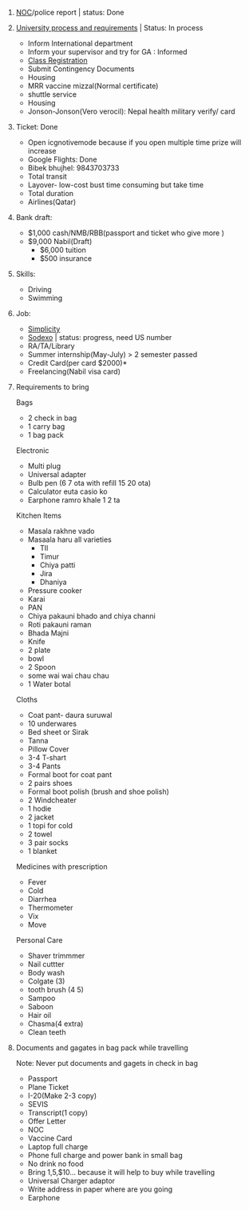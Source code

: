 1. [NOC](https://noc.moest.gov.np/profile)/police report | status: Done
2. [University process and requirements](https://www.usd.edu/Admissions-and-Aid/International-Admissions/International-Graduate-Student-Checklist) | Status: In process
    * Inform International department
    * Inform your supervisor and try for GA : Informed
    * [Class Registration](https://my.usd.edu/uPortal/f/welcome/normal/render.uP)
    * Submit Contingency Documents
    * Housing
    * MRR vaccine mizzal(Normal certificate)
    * shuttle service
    * Housing
    * Jonson-Jonson(Vero verocil): Nepal health military verify/ card
3. Ticket: Done
    * Open icgnotivemode because if you open multiple time prize will increase
    * Google Flights: Done
    * Bibek bhujhel: 9843703733
    * Total transit
    * Layover- low-cost bust time consuming but take time
    * Total duration
    * Airlines(Qatar)
4. Bank draft: 
    * $1,000 cash/NMB/RBB(passport and ticket who give more )
    * $9,000 Nabil(Draft)
       * $6,000 tuition
       * $500 insurance
5. Skills:
    * Driving
    * Swimming

   
6. Job:
    * [Simplicity](https://www.symplicity.com/?fbclid=IwAR2kD8iglqa3rhMBSsuIsW0gb6DzPBofka8D8nXGNNqnPOOhGmUhWtXXEIM)
    * [Sodexo](https://login.icims.com/u/login/identifier?state=hqFo2SA2bWJhNDRhUHlJTXNxRTEybG4yUklsZlhWZ1Z6OFBHNqFur3VuaXZlcnNhbC1sb2dpbqN0aWTZIDctc1ZVaEZ4MzRsQmUtTkg0bW1oTFVsbG9NWHFwdlByo2NpZNkgS0pBOTVEeEhPUE5PNTZVYU5SZFJZNTdwem42Q01IY22lb3JnaWS0b3JnX3lwSERZQVdBU01vR200b0enb3JnbmFtZaZzb2RleG8) | status: progress, need US number
    * RA/TA/Library
    * Summer internship(May-July) > 2 semester passed
    * Credit Card(per card $2000)*
    * Freelancing(Nabil visa card)
7. Requirements to bring
   
   Bags
   
    * 2 check in bag
    * 1 carry bag
    * 1 bag pack
    
   Electronic 
   
    * Multi plug 
    * Universal adapter 
    * Bulb pen (6 7 ota with refill 15 20 ota)
    * Calculator euta casio ko
    * Earphone ramro khale 1 2 ta
    
    Kitchen Items
    
    * Masala rakhne vado
    * Masaala haru all varieties 
        * TIl
        * Timur
        * Chiya patti
        * Jira 
        * Dhaniya
    * Pressure cooker
    * Karai
    * PAN
    * Chiya pakauni bhado and chiya channi
    * Roti pakauni raman
    * Bhada Majni
    * Knife
    * 2 plate
    * bowl
    * 2 Spoon
    * some wai wai chau chau
    *  1 Water botal
    
    Cloths
    
    * Coat pant- daura suruwal
    * 10 underwares
    * Bed sheet or Sirak
    * Tanna
    * Pillow Cover
    * 3-4 T-shart
    * 3-4 Pants
    * Formal boot for coat pant
    * 2 pairs shoes
    * Formal boot polish (brush and  shoe polish)
    * 2 Windcheater 
    * 1 hodie
    * 2 jacket
    * 1 topi for cold
    * 2 towel
    * 3 pair socks
    * 1 blanket
    
   Medicines with prescription 
    * Fever
    * Cold
    * Diarrhea
    * Thermometer
    * Vix
    * Move
    
    Personal Care
    
    * Shaver trimmmer 
    * Nail cuttter
    * Body wash
    * Colgate (3)
    * tooth brush (4 5)
    * Sampoo
    * Saboon
    * Hair oil
    * Chasma(4 extra)
    * Clean teeth
    
8. Documents and gagates in bag pack while travelling 

    Note: Never put documents and gagets in check in bag

    * Passport
    * Plane Ticket
    * I-20(Make 2-3 copy)
    * SEVIS 
    * Transcript(1 copy)
    * Offer Letter
    * NOC
    * Vaccine Card
    * Laptop full charge
    * Phone full charge and power bank in small bag
    * No drink no food
    * Bring $1,$5,$10... because it will help to buy while travelling
    * Universal Charger adaptor
    * Write address in paper where are you going
    * Earphone

